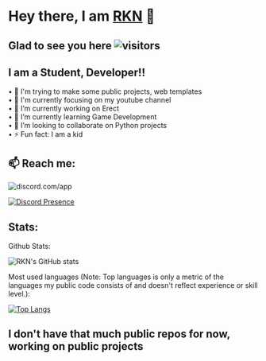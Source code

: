 # Hey there, I am [RKN](https://github.com/whyrkn) 👋

## Glad to see you here ![visitors](https://visitor-badge.glitch.me/badge?page_id=readme)
## I am a Student, Developer!!


• 🎯 I'm trying to make some public projects, web templates   
• 💼 I'm currently focusing on my youtube channel  
• 🔭 I’m currently working on Erect  
• 🌱 I’m currently learning Game Development  
• 👯 I’m looking to collaborate on Python projects  
• ⚡ Fun fact: I am a kid  


## 📫 Reach me:
![discord.com/app](https://discord.c99.nl/widget/theme-4/782128271876816906.png)

[![Discord Presence](https://lanyard.cnrad.dev/api/782128271876816906)](https://discord.com/users/782128271876816906)




## Stats:

Github Stats:

![RKN's GitHub stats](https://github-readme-stats.vercel.app/api?username=whyrkn&show_icons=true&theme=radical&count_private=true)

Most used languages (Note: Top languages is only a metric of the languages my public code consists of and doesn't reflect experience or skill level.):

[![Top Langs](https://github-readme-stats.vercel.app/api/top-langs/?username=whyrkn&layout=compact&count_private=true)](https://github.com/whyrkn/)





## I don't have that much public repos for now, working on public projects


